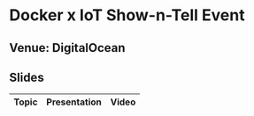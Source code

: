 # Docker x IoT Show-n-Tell Event

## Venue: DigitalOcean

## Slides


| Topic        | Presentation          | Video  |
| ------------- |:-------------:| -----:|
